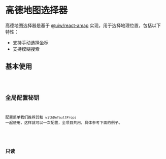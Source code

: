 # 高德地图选择器

高德地图选择器是基于 [@uiw/react-amap](https://github.com/uiwjs/react-amap/) 实现，用于选择地理位置，包括以下特性：

- 支持手动选择坐标
- 支持模糊搜索

## 基本使用

<code src="./__demos__/amap/base.tsx" />

## 全局配置秘钥

配置菜单我们推荐其和 `withDefaultProps` 一起使用，这样就可以一次配置，全项目共用，具体参考下面的例子。

<code src="./__demos__/amap/ak.tsx" />

## 只读

<code src="./__demos__/amap/readonly.tsx" />

<API src="./__demos__/amap/types.tsx"></API>
